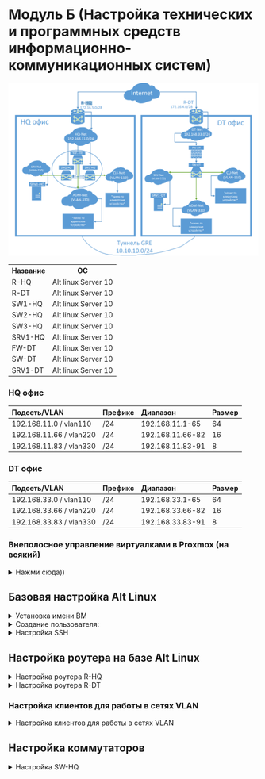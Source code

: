 # Модуль Б (Настройка технических и программных средств информационно-коммуникационных систем)

![Карта сети](img/netmap.png)

<table>
    <tr>
        <th>Название</th>
        <th>ОС</th>
    </tr>
    <tr>
        <td>R-HQ</td>
        <td>Alt linux Server 10</td>
    </tr>
    <tr>
        <td>R-DT</td>
        <td>Alt linux Server 10</td>
    </tr>
    <tr>
        <td>SW1-HQ</td>
        <td>Alt linux Server 10</td>
    </tr>
    <tr>
        <td>SW2-HQ</td>
        <td>Alt linux Server 10</td>
    </tr>
    <tr>
        <td>SW3-HQ</td>
        <td>Alt linux Server 10</td>
    </tr>
    <tr>
        <td>SRV1-HQ</td>
        <td>Alt linux Server 10</td>
    </tr>
    <tr>
        <td>FW-DT</td>
        <td>Alt linux Server 10</td>
    </tr>
    <tr>
        <td>SW-DT</td>
        <td>Alt linux Server 10</td>
    </tr>
    <tr>
        <td>SRV1-DT</td>
        <td>Alt linux Server 10</td>
    </tr>
</table>

### HQ офис

| Подсеть/VLAN | Префикс | Диапазон | Размер |
|:-|:-|:-|:-|
| 192.168.11.0 / vlan110 |/24 | 192.168.11.1-65 | 64 |
| 192.168.11.66 / vlan220 | /24 | 192.168.11.66-82 | 16 |
| 192.168.11.83 / vlan330 | /24 | 192.168.11.83-91 | 8 |

### DT офис

| Подсеть/VLAN | Префикс | Диапазон | Размер |
|:-|:-|:-|:-|
| 192.168.33.0 / vlan110 |/24 | 192.168.33.1-65 | 64 |
| 192.168.33.66 / vlan220 | /24 | 192.168.33.66-82 | 16 |
| 192.168.33.83 / vlan330 | /24 | 192.168.33.83-91 | 8 |

### Внеполосное управление виртуалками в Proxmox (на всякий)

<details>
  <summary>Нажми сюда))</summary>
  
Добавление serial порта в Гипервизоре:
```
qm set <VM ID> -serial0 socket
```
Хост `/etc/init/ttyS0.conf`:
```
# ttyS0 - getty
start on stopped rc RUNLEVEL=[12345]
stop on runlevel [!12345]
respawn
exec /sbin/getty -L 115200 ttyS0 vt102
```
Конфигурация `grub` `/etc/default/grub`:
```
GRUB_CMDLINE_LINUX ='console=tty0 console=ttyS0,115200'
```
Update:
```
update-grub
```
Включение serial порта:
```
systemctl enable serial-getty@ttyS0.service
```
Перезагружаемся и заходим через `xterm.js`. Теперь доступны скроллинг, вставка, копирование и произвольный размер окна.

</details>

## Базовая настройка Alt Linux


<details>
  <summary>Установка имени ВМ</summary>

### Установка имени ВМ

(через рут)
```
hostnamectl set-hostname имя_пк
```

После этого выходим из системы или перезагружаемся.

Для проверки корректности установки имени ПК выполнить команду:
```bash
hostnamectl
# или
hostname
# или
cat /etc/hostname
```
</details>

<details>
<summary>Создание пользователя:</summary>

### Создание пользователя:

```bash
useradd -m -G wheel -s /bin/bash sshuser
```

Установка пароля:

```
passwd sshuser
P@ssw0rd
P@ssw0rd
```

Изменить права доступа к файлу `/etc/sudoers`:
```bash
chmod 600 /etc/sudoers
```
затем открыть файл в текстовом редакторе (vim, mcedit или nano) и раскомментировать строку: `WHEEL_USERS ALL=(ALL:ALL) NOPASSWD: ALL` для запуска утилиты sudo без дополнительной аутентификации. 

или выполнить команду:
```bash
echo "sshuser ALL=(ALL) NOPASSWD: ALL" >> /etc/sudoers
```
</details>


<details>
  <summary>Настройка SSH</summary>

### Настройка SSH

### Установка SSH сервера

```bash
apt-get install openssh-server -y

systemctl enable --now sshd
```

На сервере, к которому подключаемся
```bash
cd /home/sshuser
mkdir -p .ssh/
chmod 700 .ssh/
touch .ssh/authorized_keys
chmod 600 .ssh/authorized_keys
chown sshuser:sshuser .ssh/authorized_keys
```

Клиентская машина, с которой подключаемся
```bash
ssh-keygen -t rsa -b 2048 -f srv_ssh_key
mkdir ~/.ssh
mv srv_ssh_key* .ssh/
```

Конфиг для автоматического подключения (пример, т.к. айпи серверов могут отличаться) `.ssh/config`:
```
Host srv-hq
        HostName 192.168.11.100
        User sshuser
        IdentityFile .ssh/srv_ssh_key
        Port 22
Host srv-br
        HostName 192.168.33.100
        User sshuser
        IdentityFile .ssh/srv_ssh_key
        Port 22
```

```bash
chmod 600 .ssh/config
```
Копирование ключа на удаленный сервер:
```bash
ssh-copy-id -i .ssh/srv_ssh_key.pub sshuser@192.168.11.100
```
```bash
ssh-copy-id -i .ssh/srv_ssh_key.pub sshuser@192.168.33.100
```

На сервере `/etc/ssh/sshd_config`:
```
AllowUsers sshuser
PermitRootLogin no
PubkeyAuthentication yes
PasswordAuthentication no
AuthorizedKeysFile .ssh/authorized_keys
Port 22
```
перезапускаем службу:
```bash
systemctl restart sshd
```
Подключение:
```
ssh srv-hq
```
</details>


## Настройка роутера на базе Alt Linux

<details>
  <summary>Настройка роутера R-HQ</summary>

### Настройка роутера R-HQ

#### Конфигурация VM
Нужно дать ВМ 2 сетевых адаптера:

1) Для внешней сети (enp0s3)
2) Для внутр. сети (enp0s8)

<b>Внимание: название сетевых адаптеров в вашем случае может отличаться!!</b>

Первым делом нужно настроить IP адрес от провайдера, в нашем случае, это `172.16.5.15` в сети `172.16.5.0/28`, где 16 доступных адресов для адресации. Таким образом, нам нужен старший адрес, которым является `15`.

```
vim /etc/net/ifaces/enp0s3/options
```
```
TYPE=eth
DISABLED=no
NM_CONTROLLED=no
BOOTPROTO=static
CONFIG_IPV4=YES
```
```bash
echo "172.16.5.15/28" > /etc/net/ifaces/enp0s3/ipv4address
```
```bash
echo "default via 172.16.5.1" > /etc/net/ifaces/enp0s3/ipv4route
```


#### Конфигурация DHCP-сервера
Установка DHCP-сервера
```bash
su-
apt-get update
apt-get install dhcp-server -y
```

#### 1) Настроить второй сетевой адаптер, в нашем случае, это enp0s8:
1) `vim /etc/net/ifaces/enp0s8/options`
    ```
    TYPE=eth
    DISABLED=no
    NM_CONTROLLED=no
    BOOTPROTO=static
    CONFIG_IPV4=YES
    ```
2) Настройка модуля ядра для работы с vlan
    ```
    modprobe 8021q
    echo "8021q" >> /etc/modules
    ```

    Проверяем:
    ```
    lsmod | grep 8021q
    ```

#### 2) Настройка VLAN
Создаем виртуальные интерфейсы для VLAN на `enp0s8`

1) <b>VLAN 110 (Клиенты)</b>
    ```
    mkdir -p /etc/net/ifaces/enp0s8.110
    echo "192.168.11.1/26" > /etc/net/ifaces/enp0s8.110/ipv4address
    ```
    Создаем файл `options`:
    ```
    TYPE=vlan
    HOST=enp0s8
    BOOTPROTO=static
    # CONFIG_IPV4=yes
    VID=110
    ```
2) <b>VLAN 220 (Сервера)</b>
    ```
    mkdir -p /etc/net/ifaces/enp0s8.220
    echo "192.168.11.65/28" > /etc/net/ifaces/enp0s8.220/ipv4address
    ```
    Создаем файл `options`:
    ```
    TYPE=vlan
    HOST=enp0s8
    BOOTPROTO=static
    # CONFIG_IPV4=yes
    VID=220
    ```
3) <b>VLAN 330 (Администраторы)</b>
    ```
    mkdir -p /etc/net/ifaces/enp0s8.330
    echo "192.168.11.81/29" > /etc/net/ifaces/enp0s8.330/ipv4address
    ```
    Создаем файл `options`:
    ```
    TYPE=vlan
    HOST=enp0s8
    BOOTPROTO=static
    # CONFIG_IPV4=yes
    VID=330
    ```

Перезапускаем сетевую службу:
```
systemctl restart network
```

#### 3) настраиваем DHCP-сервер
В файле `/etc/dhcp/dhcpd.conf`
```
ddns-update-style none;

# VLAN 110 (Клиенты)
subnet 192.168.11.0 netmask 255.255.255.192 {
        option routers                  192.168.11.1;
        option subnet-mask              255.255.255.192;
        option domain-name              "au.team";
        option domain-name-servers      8.8.8.8;
        range dynamic-bootp 192.168.11.2 192.168.11.62;
}

# VLAN 220 (Сервера)
subnet 192.168.11.64 netmask 255.255.255.240 {
        option routers                  192.168.11.65;
        option subnet-mask              255.255.255.240;
        option domain-name              "au.team";
        option domain-name-servers      8.8.8.8;
        range dynamic-bootp 192.168.11.66 192.168.11.78;
}

# VLAN 330 (Администраторы)
subnet 192.168.11.80 netmask 255.255.255.248 {
        option routers                  192.168.11.81;
        option subnet-mask              255.255.255.248;
        option domain-name              "au.team";
        option domain-name-servers      8.8.8.8;
        range dynamic-bootp 192.168.11.82 192.168.11.86;
}

```

В файле `/etc/sysconfig/dhcpd` указать сетевой адаптер, на котором идет раздача ip адресов (enp0s8)
```
DHCPDARGS="enp0s8.110 enp0s8.220 enp0s8.330"
```

Запускаем службу dhcp-сервера (из под рута):
```
systemctl enable dhcpd --now
```

Проверям работу:
```
systemctl status dhcpd
```

#### 3) Настройка маршрутизации между двумя сетевыми картами

#### Включаем IP Forwarding
В файле `/etc/net/sysctl.conf` ставим значение строки `net.ipv4.ip_forward` в 1
```
net.ipv4.ip_forward = 1
```

Применяем настройки вручную:
```
sysctl -p /etc/net/sysctl.conf
```

или перезапускаем машину, проверяем IP Forwarding командой
```
sysctl net.ipv4.ip_forward
```
Правильным значением вывода этой команды должно быть:
```
net.ipv4.ip_forward = 1
```

#### Настраиваем NAT (маскарадинг)
Разрешаем трафик из локальной сети через интерфейс с интернетом:
```
# Маскарадинг для доступа в интернет
iptables -t nat -A POSTROUTING -o enp0s3 -j MASQUERADE

# Маршрутизация между VLAN
iptables -A FORWARD -i enp0s8.110 -o enp0s8.220 -j ACCEPT
iptables -A FORWARD -i enp0s8.220 -o enp0s8.110 -j ACCEPT

iptables -A FORWARD -i enp0s8.110 -o enp0s8.330 -j ACCEPT
iptables -A FORWARD -i enp0s8.330 -o enp0s8.110 -j ACCEPT

iptables -A FORWARD -i enp0s8.220 -o enp0s8.330 -j ACCEPT
iptables -A FORWARD -i enp0s8.330 -o enp0s8.220 -j ACCEPT

# Доступ в интернет
iptables -A FORWARD -i enp0s8.110 -o enp0s3 -j ACCEPT
iptables -A FORWARD -i enp0s8.220 -o enp0s3 -j ACCEPT
iptables -A FORWARD -i enp0s8.330 -o enp0s3 -j ACCEPT

```

Сохранение конфигурации
```
iptables-save >> /etc/sysconfig/iptables
```

Запускаем службу iptables:
```
systemctl enable iptables.service --now
```
и проверяем службу iptables командой: `systemctl status iptables.service`

#### Перезапуск виртуальной машины роутера:
```
reboot
```

</details>


<details>
  <summary>Настройка роутера R-DT</summary>

### Настройка роутера R-DT

Настройка аналогична настройке роутера R-HQ за исключением конфигурации входящей и выходящей сетей. 

<b>Внимание: название сетевых адаптеров в вашем случае может отличаться!!</b>

</details>

### Настройка клиентов для работы в сетях VLAN
<details>
  <summary>Настройка клиентов для работы в сетях VLAN</summary>

1) Включение поддержки VLAN
Загрузите модуль:
```
modprobe 8021q
```
Чтобы модуль загружался при старте системы:
```
echo "8021q" | tee -a /etc/modules
```

2) Настройка интерфейсов в etcnet

    Конфигурационные файлы находятся в /etc/net/ifaces/. 
    Пусть основной интерфейс — enp0s3. Настроим VLAN 110, 220, 330.

    1) **Основной интерфейс (enp0s3)**  
    Файл: `/etc/net/ifaces/enp0s3/options`
        ```
        TYPE=eth
        DISABLED=no
        NM_CONTROLLED=no
        BOOTPROTO=none
        ```
    2) **VLAN 110 (Клиенты)**   
    Файл: `/etc/net/ifaces/enp0s3.110/options`
        ```
        TYPE=vlan
        BOOTPROTO=dhcp
        VID=110
        CONFIG_IPV4=yes
        HOST=enp0s3
        ONBOOT=yes
        ```
    3) **VLAN 220 (Сервера)**   
    Файл: `/etc/net/ifaces/enp0s3.220/options`
        ```
        TYPE=vlan
        BOOTPROTO=dhcp
        VID=220
        CONFIG_IPV4=yes
        HOST=enp0s3
        ONBOOT=yes
        ```
    4) **VLAN 330 (Администраторы)**   
    Файл: `/etc/net/ifaces/enp0s3.330/options`
        ```
        TYPE=vlan
        BOOTPROTO=dhcp
        VID=330
        CONFIG_IPV4=yes
        HOST=enp0s3
        ONBOOT=yes
        ```
3) **Применение изменений**
Перезапустите сетевую службу:
```bash
sudo systemctl restart network
```
4) Проверка работы
Проверка полученных IP-адресов:
```
ip -c a
```
```
ip route
```
```
ping 192.168.11.1
```
</details>


## Настройка коммутаторов

<details>
  <summary>Настройка SW-HQ</summary>

### Настройка SW-HQ

1) В качестве коммутаторов используются: SW1-HQ, SW2-HQ, SW3-HQ, SW-DT
2) Для каждого офиса устройства должны находиться в соответствующих VLAN:
	- Клиенты - vlan110,
	- Сервера – в vlan220,
	- Администраторы – в vlan330.

3) Создайте management интерфейсы на коммутаторах

#### Конфигурация

актуально для SW1-HQ, SW2-HQ и SW3-HQ

<b>P.s. Внимание! в интерфейсах ens... не должно быть прочих файлов, кроме options, иначе порты не привяжутся</b>

P.s. Название сетевых адаптеров в зависимости от используемого гипервизора может отличаться!

Временное назначение ip-адреса (смотрящего в сторону r-hq):
```
ip link add link ens18 name ens18.330 type vlan id 330
ip link set dev ens18.330 up
ip addr add 192.168.11.200 dev ens18.330
ip route add 0.0.0.0/0 via 192.168.11.1
echo nameserver 8.8.8.8 > /etc/resolv.conf
```

Обновление пакетов и установка `openvswitch`:
```bash
apt-get update && apt-get install -y openvswitch
```

Включение `ovs` в автозагрузку:
```
systemctl enable --now openvswitch
```

проверка службы `ovs`:
```
systemctl status openvswitch
```

1. ens18 - R-HQ
2. ens19 - _ - vlan220
3. ens20 - srv-hq - vlan110 
4. ens21 - __ - vlan220

Создаем каталоги для ens19,ens20,ens21:
```
mkdir /etc/net/ifaces/ens{19,20,21}
```

Для моста:
```
mkdir /etc/net/ifaces/ovs0
```
Management интерфейс:
```
mkdir /etc/net/ifaces/mgmt
```
Не удалять настройки интерфейсов openvswitch:
```
sed -i "s/OVS_REMOVE=yes/OVS_REMOVE=no/g" /etc/net/ifaces/default/options
```
Конфигурируем мост `ovs0`:
```
TYPE=ovsbr
HOST='ens18 ens19 ens20 ens21'
```
>- TYPE - тип интерфейса, bridge;
>- HOST - добавляемые интерфейсы в bridge.

Конфигурация `mgmt`:
`/etc/net/ifaces/mgmt/options`
```
TYPE=ovsport
BOOTPROTO=static
CONFIG_IPV4=yes
BRIDGE=ovs0
VID=330
```
> TYPE - тип интерфейса (internal);  
> BOOTPROTO - статически;  
> CONFIG_IPV4 - использовать ipv4;  
> BRIDGE - определяет к какому мосту необходимо добавить данный интерфейс;  
> VID - определяет принадлежность интерфейса к VLAN.  

Поднимаем сетевые интерфейсы:
```
echo -e "TYPE=ovsport\nCONFIG_IPV4=no\nONBOOT=yes\nBRIDGE=ovsbr0" | sudo tee /etc/net/ifaces/ens18/options
```

```
cp /etc/net/ifaces/ens18/options /etc/net/ifaces/ens19/options
cp /etc/net/ifaces/ens18/options /etc/net/ifaces/ens20/options
cp /etc/net/ifaces/ens18/options /etc/net/ifaces/ens21/options
```

Назначаем Ip, default gateway на mgmt:
```
echo 192.168.11.201/24 > /etc/net/ifaces/mgmt/ipv4address
```
```
echo default via 10.0.10.200 > /etc/net/ifaces/mgmt/ipv4route
```
Перезапуск network:
```
systemctl restart network
```
Проверка:
```
ip -c --br a
ovs-vsctl show
```

ens18 - R-HQ делаем trunk и пропускаем VLANs:
```
ovs-vsctl set port ens18 trunk=110,220,330
```
ens19 - tag=220
```
ovs-vsctl set port ens19 tag=220
```
ens20 - tag=110:
```
ovs-vsctl set port ens20 tag=110
```
ens21 - tag=220
```
ovs-vsctl set port ens21 tag=220
```
Включаем инкапсулирование пакетов по 802.1q:
```
modprobe 8021q
```
Проверка:
```bash
lsmod | grep 8021q
```
Результат:
```
8021q           40960   0
garp            16384   1   8021q
mrp             20480   1   8021q
```

</details>